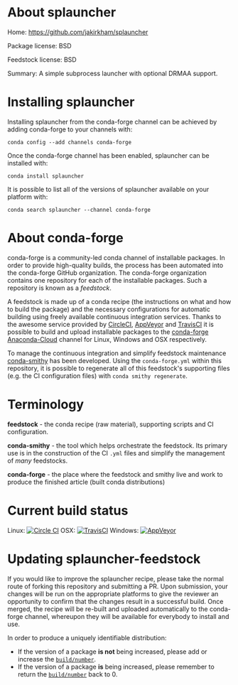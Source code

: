 About splauncher
================

Home: https://github.com/jakirkham/splauncher

Package license: BSD

Feedstock license: BSD

Summary: A simple subprocess launcher with optional DRMAA support.



Installing splauncher
=====================

Installing splauncher from the conda-forge channel can be achieved by adding conda-forge to your channels with:

```
conda config --add channels conda-forge
```

Once the conda-forge channel has been enabled, splauncher can be installed with:

```
conda install splauncher
```

It is possible to list all of the versions of splauncher available on your platform with:

```
conda search splauncher --channel conda-forge
```


About conda-forge
=================

conda-forge is a community-led conda channel of installable packages.
In order to provide high-quality builds, the process has been automated into the
conda-forge GitHub organization. The conda-forge organization contains one repository 
for each of the installable packages. Such a repository is known as a *feedstock*.

A feedstock is made up of a conda recipe (the instructions on what and how to build
the package) and the necessary configurations for automatic building using freely
available continuous integration services. Thanks to the awesome service provided by
[CircleCI](https://circleci.com/), [AppVeyor](http://www.appveyor.com/)
and [TravisCI](https://travis-ci.org/) it is possible to build and upload installable
packages to the [conda-forge](https://anaconda.org/conda-forge)
[Anaconda-Cloud](http://docs.anaconda.org/) channel for Linux, Windows and OSX respectively.

To manage the continuous integration and simplify feedstock maintenance
[conda-smithy](http://github.com/conda-forge/conda-smithy) has been developed.
Using the ``conda-forge.yml`` within this repository, it is possible to regenerate all of
this feedstock's supporting files (e.g. the CI configuration files) with ``conda smithy regenerate``.


Terminology
===========

**feedstock** - the conda recipe (raw material), supporting scripts and CI configuration.

**conda-smithy** - the tool which helps orchestrate the feedstock.
                   Its primary use is in the construction of the CI ``.yml`` files
                   and simplify the management of *many* feedstocks.

**conda-forge** - the place where the feedstock and smithy live and work to
                  produce the finished article (built conda distributions)

Current build status
====================
Linux: [![Circle CI](https://circleci.com/gh/conda-forge/splauncher-feedstock.svg?style=svg)](https://circleci.com/gh/conda-forge/splauncher-feedstock)
OSX: [![TravisCI](https://travis-ci.org/conda-forge/splauncher-feedstock.svg?branch=master)](https://travis-ci.org/conda-forge/splauncher-feedstock) 
Windows: [![AppVeyor](https://ci.appveyor.com/api/projects/status/github/conda-forge/splauncher-feedstock?svg=True)](https://ci.appveyor.com/project/conda-forge/splauncher-feedstock/branch/master)


Updating splauncher-feedstock
=============================

If you would like to improve the splauncher recipe, please take the normal
route of forking this repository and submitting a PR. Upon submission, your changes will
be run on the appropriate platforms to give the reviewer an opportunity to confirm that the
changes result in a successful build. Once merged, the recipe will be re-built and uploaded
automatically to the conda-forge channel, whereupon they will be available for everybody to
install and use.

In order to produce a uniquely identifiable distribution:
 * If the version of a package **is not** being increased, please add or increase
   the [``build/number``](http://conda.pydata.org/docs/building/meta-yaml.html#build-number-and-string). 
 * If the version of a package **is** being increased, please remember to return
   the [``build/number``](http://conda.pydata.org/docs/building/meta-yaml.html#build-number-and-string)
   back to 0.
